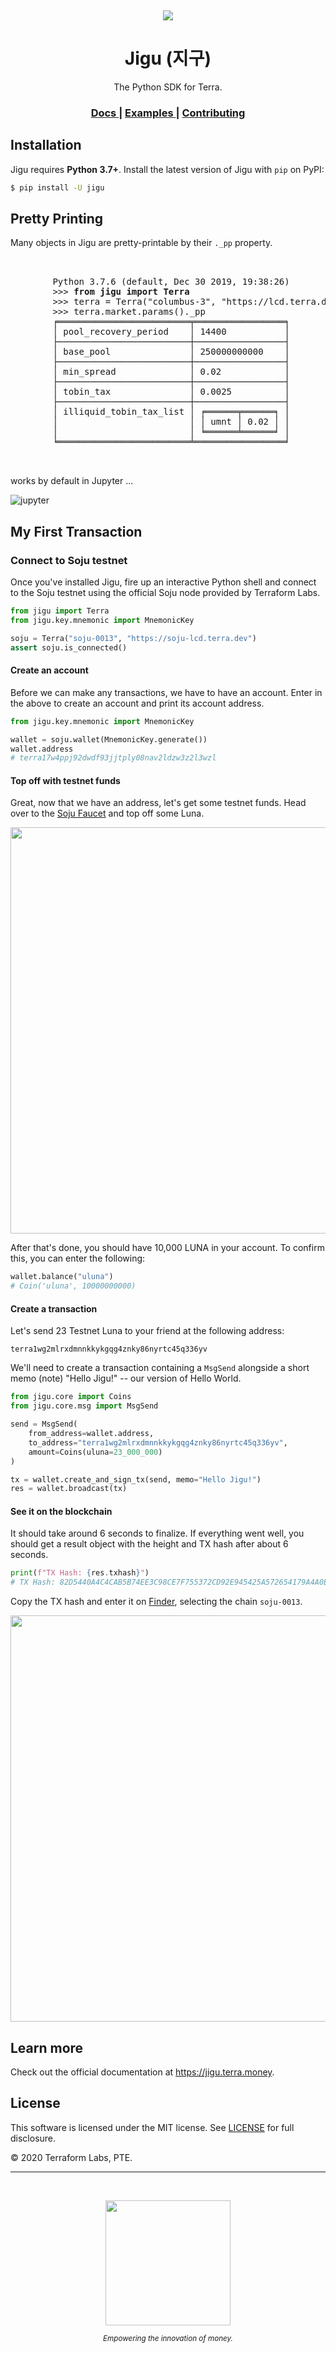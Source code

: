 <p>&nbsp;</p>
<p align="center">
<a href="https://jigu.terra.money/">
<img src="https://jigu.terra.money/img/logo.svg"/>
</a>
</p>

<h1 align="center">Jigu (지구)</h1>
<p align="center">
The Python SDK for Terra.</p>

<div align="center">
  <h3>
    <a href="https://jigu.terra.money/docs">
      Docs
    </a>
    <span> | </span>
    <a href="https://jigu.terra.money/examples">
      Examples
    </a>
    <!--<a href="https://jigu.terra.money/devguide">
      Dev Guide
    </a>-->
    <span> | </span>
    <a href="https://github.com/terra-project/jigu/blob/master/CONTRIBUTING.md">
      Contributing
    </a>
  </h3>
</div>

## Installation

Jigu requires **Python 3.7+**. Install the latest version of Jigu with `pip` on PyPI:

```bash
$ pip install -U jigu
```

## Pretty Printing

Many objects in Jigu are pretty-printable by their `._pp` property.

<pre>
        <div align="left">
        Python 3.7.6 (default, Dec 30 2019, 19:38:26)
        >>> <strong>from jigu import Terra</strong>
        >>> terra = Terra("columbus-3", "https://lcd.terra.dev/")
        >>> terra.market.params()._pp
        ╒═════════════════════════╤═════════════════╕
        │ pool_recovery_period    │ 14400           │
        ├─────────────────────────┼─────────────────┤
        │ base_pool               │ 250000000000    │
        ├─────────────────────────┼─────────────────┤
        │ min_spread              │ 0.02            │
        ├─────────────────────────┼─────────────────┤
        │ tobin_tax               │ 0.0025          │
        ├─────────────────────────┼─────────────────┤
        │ illiquid_tobin_tax_list │ ╒══════╤══════╕ │
        │                         │ │ umnt │ 0.02 │ │
        │                         │ ╘══════╧══════╛ │
        ╘═════════════════════════╧═════════════════╛
        </div>
</pre>

works by default in Jupyter ...

![jupyter](https://github.com/terra-project/jigu/blob/master/img/jupyter.png?raw=true)


## My First Transaction

### Connect to Soju testnet

Once you've installed Jigu, fire up an interactive Python shell and connect to the Soju testnet using the official Soju node provided by Terraform Labs.

```python
from jigu import Terra
from jigu.key.mnemonic import MnemonicKey

soju = Terra("soju-0013", "https://soju-lcd.terra.dev")
assert soju.is_connected()
```

#### Create an account

Before we can make any transactions, we have to have an account. Enter in the above to create an account and print its account address.

```python
from jigu.key.mnemonic import MnemonicKey

wallet = soju.wallet(MnemonicKey.generate())
wallet.address
# terra17w4ppj92dwdf93jjtply08nav2ldzw3z2l3wzl
```

#### Top off with testnet funds

Great, now that we have an address, let's get some testnet funds. Head over to the [Soju Faucet](https://faucet.terra.money/) and top off some Luna.

<p align="center">
<img src="https://jigu.terra.money/img/faucet.png" aligned="center" width="650"/>
</p>

After that's done, you should have 10,000 LUNA in your account. To confirm this, you can enter the following:

```python
wallet.balance("uluna")
# Coin('uluna', 10000000000)
```

#### Create a transaction

Let's send 23 Testnet Luna to your friend at the following address:

`terra1wg2mlrxdmnnkkykgqg4znky86nyrtc45q336yv`

We'll need to create a transaction containing a `MsgSend` alongside a short memo (note) "Hello Jigu!" -- our version of Hello World.

```python
from jigu.core import Coins
from jigu.core.msg import MsgSend

send = MsgSend(
    from_address=wallet.address,
    to_address="terra1wg2mlrxdmnnkkykgqg4znky86nyrtc45q336yv",
    amount=Coins(uluna=23_000_000)
)

tx = wallet.create_and_sign_tx(send, memo="Hello Jigu!")
res = wallet.broadcast(tx)
```

#### See it on the blockchain

It should take around 6 seconds to finalize. If everything went well, you should get a result object with the height and TX hash after about 6 seconds.

```python
print(f"TX Hash: {res.txhash}")
# TX Hash: 82D5440A4C4CAB5B74EE3C98CE7F755372CD92E945425A572654179A4A0EE678
```

Copy the TX hash and enter it on [Finder](https://finder.terra.money/), selecting the chain `soju-0013`.

<p align="center">
<img src="https://jigu.terra.money/img/txhash.png" aligned="center" width="650"/>
</p>

## Learn more

Check out the official documentation at https://jigu.terra.money.

## License

This software is licensed under the MIT license. See [LICENSE](./LICENSE) for full disclosure.

© 2020 Terraform Labs, PTE.

<hr/>

<p>&nbsp;</p>
<p align="center">
    <a href="https://terra.money/"><img src="http://terra.money/logos/terra_logo.svg" align="center" width=200/></a>
</p>
<div align="center">
  <sub><em>Empowering the innovation of money.</em></sub>
</div>